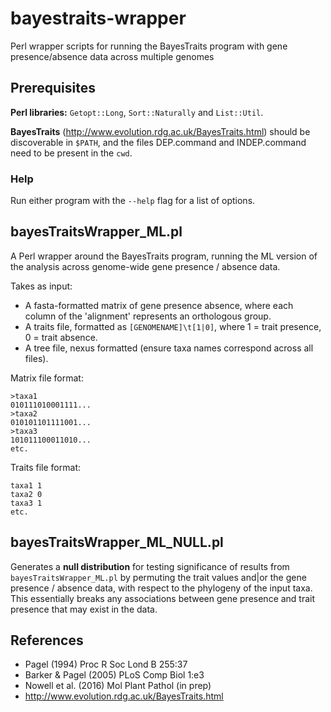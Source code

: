 # bayestraits-wrapper
Perl wrapper scripts for running the BayesTraits program with gene presence/absence data across multiple genomes

## Prerequisites
**Perl libraries:** `Getopt::Long`, `Sort::Naturally` and `List::Util`.

**BayesTraits** (http://www.evolution.rdg.ac.uk/BayesTraits.html) should be discoverable in `$PATH`, and the files DEP.command and INDEP.command need to be present in the `cwd`.

### Help

Run either program with the `--help` flag for a list of options.

## bayesTraitsWrapper_ML.pl

A Perl wrapper around the BayesTraits program, running the ML version of the analysis across genome-wide gene presence / absence data.

Takes as input:
* A fasta-formatted matrix of gene presence absence, where each column of the 'alignment' represents an orthologous group.
* A traits file, formatted as `[GENOMENAME]\t[1|0]`, where 1 = trait presence, 0 = trait absence.
* A tree file, nexus formatted (ensure taxa names correspond across all files). 

Matrix file format:
```
>taxa1
010111010001111...
>taxa2
010101101111001...
>taxa3
101011100011010...
etc.
```

Traits file format:
```
taxa1 1
taxa2 0
taxa3 1
etc.
```

## bayesTraitsWrapper_ML_NULL.pl

Generates a **null distribution** for testing significance of results from `bayesTraitsWrapper_ML.pl` by permuting the trait values and|or the gene presence / absence data, with respect to the phylogeny of the input taxa. This essentially breaks any associations between gene presence and trait presence that may exist in the data.

## References

* Pagel (1994) Proc R Soc Lond B 255:37
* Barker & Pagel (2005) PLoS Comp Biol 1:e3
* Nowell et al. (2016) Mol Plant Pathol (in prep)
* http://www.evolution.rdg.ac.uk/BayesTraits.html
